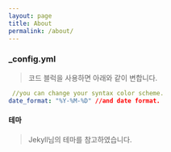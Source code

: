 ```yaml
---
layout: page
title: About
permalink: /about/
---
```


### _config.yml
> 코드 블럭을 사용하면 아래와 같이 변합니다.
```yml
 //you can change your syntax color scheme.
date_format: "%Y-%M-%D" //and date format.
```

#### 테마
> Jekyll님의 테마를 참고하였습니다.

